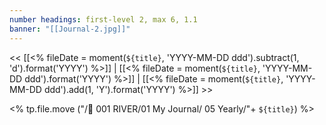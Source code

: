 ```yaml
---
number headings: first-level 2, max 6, 1.1
banner: "[[Journal-2.jpg]]"
---
```

<< [[<% fileDate = moment(`${title}`, 'YYYY-MM-DD ddd').subtract(1, 'd').format('YYYY') %>]] | [[<% fileDate = moment(`${title}`, 'YYYY-MM-DD ddd').format('YYYY') %>]] | [[<% fileDate = moment(`${title}`, 'YYYY-MM-DD ddd').add(1, 'Y').format('YYYY') %>]] >>



<% tp.file.move ("/🌊 001 RIVER/01 My Journal/ 05 Yearly/"+ `${title}`) %>